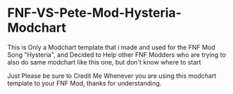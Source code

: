 # FNF-VS-Pete-Mod-Hysteria-Modchart
This is Only a Modchart template that i made and used for the FNF Mod Song "Hysteria", and Decided to Help other FNF Modders who are trying to also do same modchart like this one, but don't know where to start

Just Please be sure to Credit Me Whenever you are using this modchart template to your FNF Mod, thanks for understanding.
